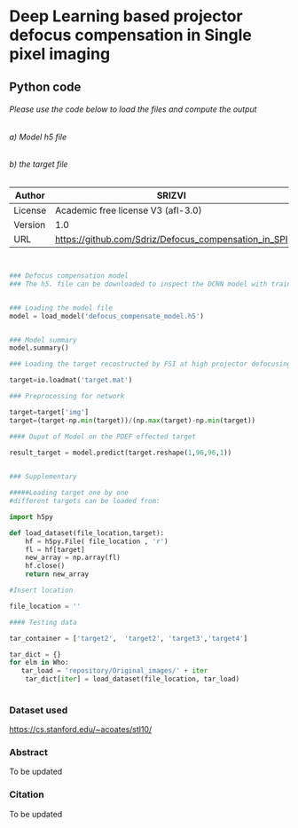 
#  Deep Learning based projector defocus compensation in Single pixel imaging                       

## Python code
###### Please use the code below to load the files and compute the output 
###### a) Model h5 file
###### b) the target file
									  
									  
| Author| SRIZVI|
| --- | --- |
| License| Academic free license V3 (afl-3.0) |
| Version | 1.0 |
| URL| https://github.com/Sdriz/Defocus_compensation_in_SPI|



```python


### Defocus compensation model
### The h5. file can be downloaded to inspect the DCNN model with trained weights, parameters etc.


### Loading the model file
model = load_model('defocus_compensate_model.h5')


### Model summary 
model.summary()

### Loading the target recostructed by FSI at high projector defocusing

target=io.loadmat('target.mat')

### Preprocessing for network

target=target['img']
target=(target-np.min(target))/(np.max(target)-np.min(target))

#### Ouput of Model on the PDEF effected target
   
result_target = model.predict(target.reshape(1,96,96,1))

```

```python

### Supplementary

#####Loading target one by one 
#different targets can be loaded from:

import h5py

def load_dataset(file_location,target):
    hf = h5py.File( file_location , 'r')
    fl = hf[target]
    new_array = np.array(fl)
    hf.close()
    return new_array

#Insert location

file_location = ''

#### Testing data

tar_container = ['target2',  'target2', 'target3','target4']

tar_dict = {}
for elm in Who:
   tar_load = 'repository/Original_images/' + iter
    tar_dict[iter] = load_dataset(file_location, tar_load)
   
```	


### Dataset used
https://cs.stanford.edu/~acoates/stl10/

### Abstract
To be updated

### Citation

To be updated


